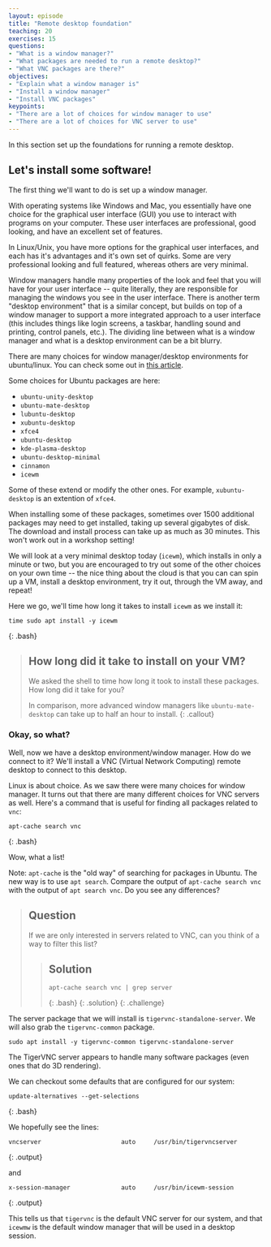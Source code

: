 ```yaml
---
layout: episode
title: "Remote desktop foundation"
teaching: 20
exercises: 15
questions:
- "What is a window manager?"
- "What packages are needed to run a remote desktop?"
- "What VNC packages are there?"
objectives:
- "Explain what a window manager is"
- "Install a window manager"
- "Install VNC packages"
keypoints:
- "There are a lot of choices for window manager to use"
- "There are a lot of choices for VNC server to use"
---
```


In this section set up the foundations for running a remote desktop.

## Let's install some software!

The first thing we'll want to do is set up a window manager.

With operating systems like Windows and Mac, you essentially have one choice for the graphical user interface (GUI) you use to interact with programs on your computer. These user interfaces are professional, good looking, and have an excellent set of features.

In Linux/Unix, you have more options for the graphical user interfaces, and each has it's advantages and it's own set of quirks. Some are very professional looking and full featured, whereas others are very minimal.

Window managers handle many properties of the look and feel that you will have for your user interface -- quite literally, they are responsible for managing the windows you see in the user interface. There is another term "desktop environment" that is a similar concept, but builds on top of a window manager to support a more integrated approach to a user interface (this includes things like login screens, a taskbar, handling sound and printing, control panels, etc.). The dividing line between what is a window manager and what is a desktop environment can be a bit blurry.

There are many choices for window manager/desktop environments for ubuntu/linux. You can check some out in [this article](https://linuxconfig.org/8-best-ubuntu-desktop-environments-18-04-bionic-beaver-linux).

Some choices for Ubuntu packages are here:

* `ubuntu-unity-desktop`
* `ubuntu-mate-desktop`
* `lubuntu-desktop`
* `xubuntu-desktop`
* `xfce4`
* `ubuntu-desktop`
* `kde-plasma-desktop`
* `ubuntu-desktop-minimal`
* `cinnamon`
* `icewm`

Some of these extend or modify the other ones. For example, `xubuntu-desktop` is an extention of `xfce4`.

When installing some of these packages, sometimes over 1500 additional packages may need to get installed, taking up several gigabytes of disk. The download and install process can take up as much as 30 minutes. This won't work out in a workshop setting!

We will look at a very minimal desktop today (`icewm`), which installs in only a minute or two, but you are encouraged to try out some of the other choices on your own time -- the nice thing about the cloud is that you can can spin up a VM, install a desktop environment, try it out, through the VM away, and repeat!

Here we go, we'll time how long it takes to install `icewm` as we install it:


~~~
time sudo apt install -y icewm
~~~
{: .bash}

> ## How long did it take to install on your VM?
> We asked the shell to time how long it took to install these
> packages. How long did it take for you?
>
> In comparison, more advanced window managers like `ubuntu-mate-desktop` can
> take up to half an hour to install.
{: .callout}

### Okay, so what?

Well, now we have a desktop environment/window manager. How do we connect to it? We'll install a VNC (Virtual Network Computing) remote desktop to connect to this desktop.

Linux is about choice. As we saw there were many choices for window manager. It turns out that there are many different choices for VNC servers as well. Here's a command that is useful for finding all packages related to `vnc`:

~~~
apt-cache search vnc
~~~
{: .bash}

Wow, what a list!

Note: `apt-cache` is the "old way" of searching for packages in Ubuntu. The new way is to use `apt search`. Compare the output of `apt-cache search vnc` with the output of `apt search vnc`. Do you see any differences?

> ## Question
> 
> If we are only interested in servers related to VNC, can you think of a way to
> filter this list?
>
> > ## Solution
> >
> > ~~~
> > apt-cache search vnc | grep server
> > ~~~
> > {: .bash}
> {: .solution}
{: .challenge}

The server package that we will install is `tigervnc-standalone-server`. We will also grab the `tigervnc-common` package.

```sudo apt install -y tigervnc-common tigervnc-standalone-server```

The TigerVNC server appears to handle many software packages (even ones that do 3D rendering).

We can checkout some defaults that are configured for our system:

~~~
update-alternatives --get-selections
~~~
{: .bash}

We hopefully see the lines:

~~~
vncserver                      auto     /usr/bin/tigervncserver
~~~
{: .output}

and

~~~
x-session-manager              auto     /usr/bin/icewm-session
~~~
{: .output}

This tells us that `tigervnc` is the default VNC server for our system, and that `icewmw` is the default window manager that will be used in a desktop session.
